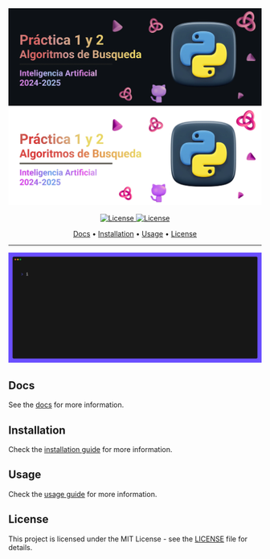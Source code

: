 <div align="center">
  <img src="/.github/images/github-header-image.webp#gh-dark-mode-only" alt="GitHub Header Image" width="auto" />
  <img src="/.github/images/github-header-image-light.webp#gh-light-mode-only" alt="GitHub Header Image" width="auto" />
  
  <!-- Badges -->
  <p></p> 
  <a href="https://ull.es">
    <img
      alt="License"
      src="https://img.shields.io/badge/ULL-5C068C?style=for-the-badge&logo=gitbook&labelColor=302D41"
    />
  </a>
  <a href="https://github.com/hadronomy/PR1-IA-2425/blob/main/LICENSE">
    <img
      alt="License"
      src="https://img.shields.io/badge/MIT-EE999F?style=for-the-badge&logo=starship&label=LICENSE&labelColor=302D41"
    />
  </a>
  <p></p>
  <!-- TOC -->
  <a href="#docs">Docs</a> •
  <a href="#build">Installation</a> •
  <a href="#usage">Usage</a> •
  <a href="#license">License</a>
  <hr />
</div>

<div align="center">

  <img 
    alt="program example" 
    src="/.github/images/ia.gif" 
    width="auto" 
    height="auto"
  />
</div>

## Docs

See the [docs](https://hadronomy.github.io/PR1y2-IA-2425) for more information.

## Installation

Check the [installation guide](https://hadronomy.github.io/PR1y2-IA-2425/installation.html) for more information.

## Usage

Check the [usage guide](https://hadronomy.github.io/PR1y2-IA-2425/usage.html) for more information.

## License

This project is licensed under the MIT License -
see the [LICENSE](/LICENSE) file for details.
